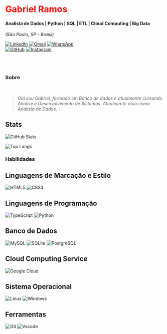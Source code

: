 <h1> 
  <a href="https://www.linkedin.com/in/gabriel-ramos-401786356?utm_source=share&utm_campaign=share_via&utm_content=profile&utm_medium=android_app" style="color: #FF0000 !important; text-decoration: none; color: inherit;">
    <span>Gabriel Ramos</span>
  </a>
</h1>

#### Analista de Dados | Python | SQL | ETL | Cloud Computing | Big Data
<i>(São Paulo, SP - Brasil)</i>


[![LinkedIn](https://img.shields.io/badge/linkedin-%230077B5.svg?style=for-the-badge&logo=linkedin&logoColor=white)](https://www.linkedin.com/in/gabriel-ramos-401786356?utm_source=share&utm_campaign=share_via&utm_content=profile&utm_medium=android_app )
[![Gmail](https://img.shields.io/badge/Gmail-333333?style=for-the-badge&logo=gmail&logoColor=red)](mailto:ggbriel2k22@gmail.com)
[![WhatsApp](https://img.shields.io/badge/WhatsApp-0077B5?style=for-the-badge&logo=whatsapp&logoColor=white)](https://wa.me/55+11+946182999)  
[![GitHub](https://img.shields.io/badge/GitHub-0077B5?style=for-the-badge&logo=github&logoColor=white)](https://github.com/GabrielDK-vish)
[![Instagram](https://img.shields.io/badge/-Instagram-%23E4405F?style=for-the-badge&logo=instagram&logoColor=white)](https://www.instagram.com/eo_deca/)

<br />
<br />

###  Sobre
<i>
<br />

> Olá sou Gabriel, formado em Banco de dados e atualmente cursando Analise e Desenvolvimento de Sistemas. Atualmente atuo como Analista de Dados.
</i>

## Stats

![GitHub Stats](https://github-readme-stats.vercel.app/api?username=GabrielDK-vish&theme=transparent&bg_color=1e1e1e&border_color=3f3f3f&show_icons=true&icon_color=58a6ff&title_color=ffffff&text_color=c9d1d9)

![Top Langs](https://github-readme-stats-git-masterrstaa-rickstaa.vercel.app/api/top-langs/?username=GabrielDK-vish&layout=compact&bg_color=000&border_color=30A3DC&title_color=E94D5F&text_color=FFF)

### Habilidades

## Linguagens de Marcação e Estilo

![HTML5](https://img.shields.io/badge/HTML5-E34F26?style=for-the-badge&logo=html5&logoColor=white)
![CSS3](https://img.shields.io/badge/CSS3-1572B6?style=for-the-badge&logo=css3&logoColor=white)

## Linguagens de Programação

![TypeScript](https://img.shields.io/badge/TypeScript-007ACC?style=for-the-badge&logo=typescript&logoColor=white)
![Python](https://img.shields.io/badge/python-3670A0?style=for-the-badge&logo=python&logoColor=ffdd54)

## Banco de Dados

![MySQL](https://img.shields.io/badge/MySQL-00000F?style=for-the-badge&logo=mysql&logoColor=white)
![SQLite](https://img.shields.io/badge/SQLite-000?style=for-the-badge&logo=sqlite&logoColor=07405E)
![PostgreSQL](https://img.shields.io/badge/PostgreSQL-000?style=for-the-badge&logo=postgresql)

## Cloud Computing Service

![Google Cloud](https://img.shields.io/badge/Google_Cloud-4285F4?style=for-the-badge&logo=googlecloud&logoColor=white)

## Sistema Operacional

![Linux](https://img.shields.io/badge/Linux-000?style=for-the-badge&logo=linux&logoColor=FCC624)
![Windows](https://img.shields.io/badge/Windows-000?style=for-the-badge&logo=windows&logoColor=2CA5E0)

## Ferramentas

![Git](https://img.shields.io/badge/GIT-E44C30?style=for-the-badge&logo=git&logoColor=white)
![Vscode](https://img.shields.io/badge/Vscode-007ACC?style=for-the-badge&logo=visual-studio-code&logoColor=white)


<br />
